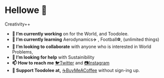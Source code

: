 # Hellowe 👋
Creativity++ 
- **🔭 I’m currently working** on for the World, and Toodolee.
- **🌱 I’m currently learning** Aerodynamics✈️ , Football⚽, (unlimited things) 
- **👯 I’m looking to collaborate** with anyone who is interested in World Problems, 
- **🤔 I’m looking for help** with Sustainibility
- **📫 How to reach me** [🐦Twitter](https://twitter.com/ProjectMaxsinss) and [📷Instagram](http://instagram.com/maxsinss) 
- **👐 Support Toodolee at,** [☕BuyMeACoffee](https://www.buymeacoffee.com/toodolee) without sign-ing up.
